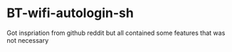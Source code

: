 # BT-wifi-autologin-sh
Got inspriation from github reddit but all contained some features that was not necessary
